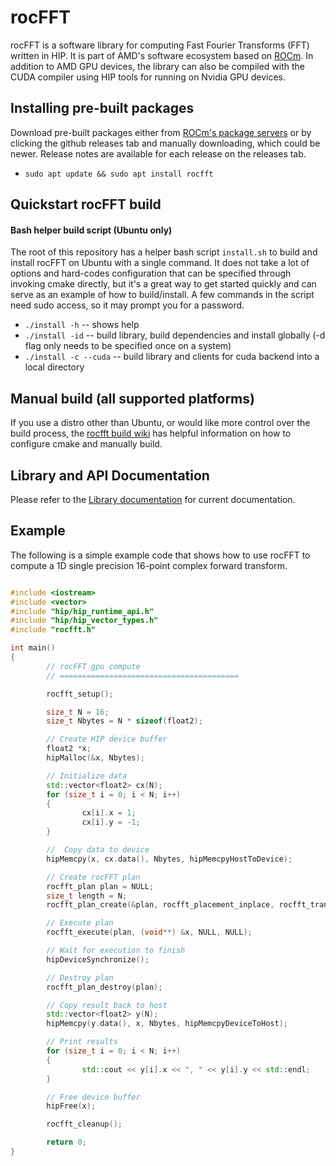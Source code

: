 # rocFFT

rocFFT is a software library for computing Fast Fourier Transforms (FFT) written in HIP. It is part of AMD's software ecosystem based on [ROCm](https://github.com/RadeonOpenCompute). In addition to AMD GPU devices, the library can also be compiled with the CUDA compiler using HIP tools for running on Nvidia GPU devices.

## Installing pre-built packages
Download pre-built packages either from [ROCm's package servers](https://rocm.github.io/install.html#installing-from-amd-rocm-repositories) or by clicking the github releases tab and manually downloading, which could be newer.  Release notes are available for each release on the releases tab.
* `sudo apt update && sudo apt install rocfft`

## Quickstart rocFFT build

#### Bash helper build script (Ubuntu only)
The root of this repository has a helper bash script `install.sh` to build and install rocFFT on Ubuntu with a single command.  It does not take a lot of options and hard-codes configuration that can be specified through invoking cmake directly, but it's a great way to get started quickly and can serve as an example of how to build/install.  A few commands in the script need sudo access, so it may prompt you for a password.
*  `./install -h` -- shows help
*  `./install -id` -- build library, build dependencies and install globally (-d flag only needs to be specified once on a system)
*  `./install -c --cuda` -- build library and clients for cuda backend into a local directory

## Manual build (all supported platforms)
If you use a distro other than Ubuntu, or would like more control over the build process, the [rocfft build wiki](https://github.com/ROCmSoftwarePlatform/rocFFT/wiki/Build) has helpful information on how to configure cmake and manually build.

## Library and API Documentation

Please refer to the [Library documentation](http://rocfft.readthedocs.io/) for current documentation.

## Example

The following is a simple example code that shows how to use rocFFT to compute a 1D single precision 16-point complex forward transform.
```cpp

#include <iostream>
#include <vector>
#include "hip/hip_runtime_api.h"
#include "hip/hip_vector_types.h"
#include "rocfft.h"

int main()
{
        // rocFFT gpu compute
        // ========================================

        rocfft_setup();

        size_t N = 16;
        size_t Nbytes = N * sizeof(float2);

        // Create HIP device buffer
        float2 *x;
        hipMalloc(&x, Nbytes);

        // Initialize data
        std::vector<float2> cx(N);
        for (size_t i = 0; i < N; i++)
        {
                cx[i].x = 1;
                cx[i].y = -1;
        }

        //  Copy data to device
        hipMemcpy(x, cx.data(), Nbytes, hipMemcpyHostToDevice);

        // Create rocFFT plan
        rocfft_plan plan = NULL;
        size_t length = N;
        rocfft_plan_create(&plan, rocfft_placement_inplace, rocfft_transform_type_complex_forward, rocfft_precision_single, 1, &length, 1, NULL);

        // Execute plan
        rocfft_execute(plan, (void**) &x, NULL, NULL);

        // Wait for execution to finish
        hipDeviceSynchronize();

        // Destroy plan
        rocfft_plan_destroy(plan);

        // Copy result back to host
        std::vector<float2> y(N);
        hipMemcpy(y.data(), x, Nbytes, hipMemcpyDeviceToHost);

        // Print results
        for (size_t i = 0; i < N; i++)
        {
                std::cout << y[i].x << ", " << y[i].y << std::endl;
        }

        // Free device buffer
        hipFree(x);

        rocfft_cleanup();

        return 0;
}

```

